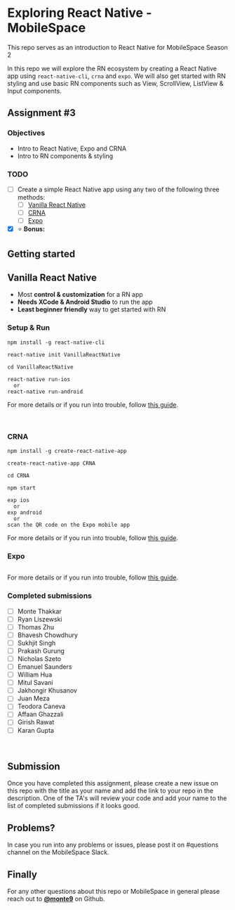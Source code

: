 # Exploring React Native - MobileSpace

This repo serves as an introduction to React Native for MobileSpace Season 2

In this repo we will explore the RN ecosystem by creating a React Native app using `react-native-cli`, `crna` and `expo`. We will also get started with RN styling and use basic RN components such as View, ScrollView, ListView & Input components.

## Assignment #3

### Objectives

- Intro to React Native, Expo and CRNA
- Intro to RN components & styling

### TODO

- [ ] Create a simple React Native app using any two of the following three methods:
  - [ ] [Vanilla React Native](https://facebook.github.io/react-native/)
  - [ ] [CRNA](https://github.com/react-community/create-react-native-app)
  - [ ] [Expo](https://expo.io)

- [x] :star: **Bonus:**

## Getting started

## Vanilla React Native

- Most **control & customization** for a RN app
- **Needs XCode & Android Studio** to run the app
- **Least beginner friendly** way to get started with RN

### Setup & Run

```
npm install -g react-native-cli

react-native init VanillaReactNative

cd VanillaReactNative

react-native run-ios
  or
react-native run-android
```

For more details or if you run into trouble, follow [this guide](https://facebook.github.io/react-native/docs/getting-started.html#installing-dependencies).

<br />

### CRNA

```
npm install -g create-react-native-app

create-react-native-app CRNA

cd CRNA

npm start

exp ios
  or
exp android
  or
scan the QR code on the Expo mobile app
```

For more details or if you run into trouble, follow [this guide](https://github.com/react-community/create-react-native-app#quick-overview).

### Expo

```

```

For more details or if you run into trouble, follow [this guide](https://docs.expo.io/versions/latest/guides/up-and-running.html).

### Completed submissions

- [ ] Monte Thakkar
- [ ] Ryan Liszewski
- [ ] Thomas Zhu
- [ ] Bhavesh Chowdhury
- [ ] Sukhjit Singh
- [ ] Prakash Gurung
- [ ] Nicholas Szeto
- [ ] Emanuel Saunders
- [ ] William Hua
- [ ] Mitul Savani
- [ ] Jakhongir Khusanov
- [ ] Juan Meza
- [ ] Teodora Caneva
- [ ] Affaan Ghazzali
- [ ] Girish Rawat
- [ ] Karan Gupta

<br />

## Submission

Once you have completed this assignment, please create a new issue on this repo with the title as your name and add the link to your repo in the description. One of the TA's will review your code and add your name to the list of completed submissions if it looks good.

## Problems?

In case you run into any problems or issues, please post it on #questions channel on the MobileSpace Slack.

## Finally

For any other questions about this repo or MobileSpace in general please reach out to [**@monte9**](https://github.com/monte9) on Github.
